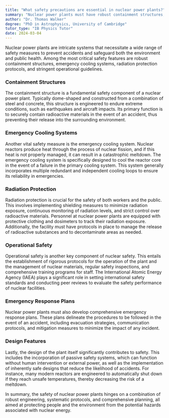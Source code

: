 ```yaml
---
title: "What safety precautions are essential in nuclear power plants?"
summary: "Nuclear power plants must have robust containment structures, emergency cooling systems, radiation protection, and strict operational protocols."
author: "Dr. Thomas Walker"
degree: "PhD in Astrophysics, University of Cambridge"
tutor_type: "IB Physics Tutor"
date: 2024-03-04
---
```


Nuclear power plants are intricate systems that necessitate a wide range of safety measures to prevent accidents and safeguard both the environment and public health. Among the most critical safety features are robust containment structures, emergency cooling systems, radiation protection protocols, and stringent operational guidelines.

### Containment Structures

The containment structure is a fundamental safety component of a nuclear power plant. Typically dome-shaped and constructed from a combination of steel and concrete, this structure is engineered to endure extreme conditions, such as earthquakes and aircraft impacts. Its primary function is to securely contain radioactive materials in the event of an accident, thus preventing their release into the surrounding environment.

### Emergency Cooling Systems

Another vital safety measure is the emergency cooling system. Nuclear reactors produce heat through the process of nuclear fission, and if this heat is not properly managed, it can result in a catastrophic meltdown. The emergency cooling system is specifically designed to cool the reactor core in the event of a failure in the primary cooling system. This system generally incorporates multiple redundant and independent cooling loops to ensure its reliability in emergencies.

### Radiation Protection

Radiation protection is crucial for the safety of both workers and the public. This involves implementing shielding measures to minimize radiation exposure, continuous monitoring of radiation levels, and strict control over radioactive materials. Personnel at nuclear power plants are equipped with protective clothing and dosimeters to track their radiation exposure. Additionally, the facility must have protocols in place to manage the release of radioactive substances and to decontaminate areas as needed.

### Operational Safety

Operational safety is another key component of nuclear safety. This entails the establishment of rigorous protocols for the operation of the plant and the management of nuclear materials, regular safety inspections, and comprehensive training programs for staff. The International Atomic Energy Agency (IAEA) plays a significant role in setting international safety standards and conducting peer reviews to evaluate the safety performance of nuclear facilities.

### Emergency Response Plans

Nuclear power plants must also develop comprehensive emergency response plans. These plans delineate the procedures to be followed in the event of an accident, including evacuation strategies, communication protocols, and mitigation measures to minimize the impact of any incident.

### Design Features

Lastly, the design of the plant itself significantly contributes to safety. This includes the incorporation of passive safety systems, which can function without human intervention or external power, as well as the implementation of inherently safe designs that reduce the likelihood of accidents. For instance, many modern reactors are engineered to automatically shut down if they reach unsafe temperatures, thereby decreasing the risk of a meltdown.

In summary, the safety of nuclear power plants hinges on a combination of robust engineering, systematic protocols, and comprehensive planning, all aimed at protecting people and the environment from the potential hazards associated with nuclear energy.
    